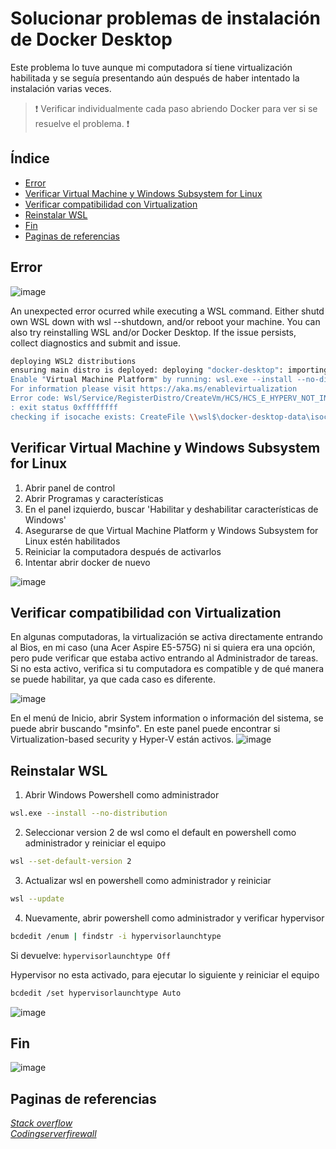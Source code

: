 # Solucionar problemas de instalación de Docker Desktop

Este problema lo tuve aunque mi computadora sí tiene virtualización habilitada y se seguía presentando aún después de haber intentado la instalación varias veces. 
> ❗ Verificar individualmente cada paso abriendo Docker para ver si se resuelve el problema. ❗

## Índice
- [Error](#error)
- [Verificar Virtual Machine y Windows Subsystem for Linux](#verificar-virtual-machine-y-windows-subsystem-for-linux)
- [Verificar compatibilidad con Virtualization](#verificar-compatibilidad-con-virtualization)
- [Reinstalar WSL](#reinstalar-wsl)
- [Fin](#fin)
- [Paginas de referencias](#paginas-de-referencias)


## Error  
![image](https://github.com/user-attachments/assets/19fcfc58-3b1e-44e3-8588-6e8821fd06be)

An unexpected error ocurred while executing a WSL command.
Either shutd own WSL down with wsl --shutdown, and/or reboot your machine. You can also try reinstalling WSL and/or Docker Desktop. If the issue persists, collect diagnostics and submit and issue.  

```bash
deploying WSL2 distributions
ensuring main distro is deployed: deploying "docker-desktop": importing WSL distro "WSL2 is not supported with your current machine configuration.\r\nPlease enable the \"Virtual Machine Platform\" optional component and ensure virtualization is enabled in the BIOS.
Enable "Virtual Machine Platform" by running: wsl.exe --install --no-distribution
For information please visit https://aka.ms/enablevirtualization
Error code: Wsl/Service/RegisterDistro/CreateVm/HCS/HCS_E_HYPERV_NOT_INSTALLED
: exit status 0xffffffff
checking if isocache exists: CreateFile \\wsl$\docker-desktop-data\isocache\: The network name cannot be found.
```

## Verificar Virtual Machine y Windows Subsystem for Linux

1. Abrir panel de control
2. Abrir Programas y características
3. En el panel izquierdo, buscar 'Habilitar y deshabilitar características de Windows'
4. Asegurarse de que Virtual Machine Platform y Windows Subsystem for Linux estén habilitados
5. Reiniciar la computadora después de activarlos
6. Intentar abrir docker de nuevo

![image](https://github.com/user-attachments/assets/d4d8ef92-39f7-4b2e-a8ac-6c352e050957)

## Verificar compatibilidad con Virtualization

En algunas computadoras, la virtualización se activa directamente entrando al Bios, en mi caso (una Acer Aspire E5-575G) ni si quiera era una opción, pero pude verificar que estaba activo entrando al Administrador de tareas.
Si no esta activo, verifica si tu computadora es compatible y de qué manera se puede habilitar, ya que cada caso es diferente. 

![image](https://github.com/user-attachments/assets/1206a43b-1f16-49e0-b9ba-51e91a7d2be7)

En el menú de Inicio, abrir System information o información del sistema, se puede abrir buscando "msinfo".
En este panel puede encontrar si Virtualization-based security y Hyper-V están activos. 
![image](https://github.com/user-attachments/assets/f5287080-9996-41f5-b124-08bf33ad08da)

## Reinstalar WSL

1. Abrir Windows Powershell como administrador
   
```bash
wsl.exe --install --no-distribution
```
2.	Seleccionar version 2 de wsl como el default en powershell como administrador y reiniciar el equipo

```bash
wsl --set-default-version 2
```

3.	Actualizar wsl en powershell como administrador y reiniciar

```bash
wsl --update
```

4. Nuevamente, abrir powershell como administrador y verificar hypervisor

```bash
bcdedit /enum | findstr -i hypervisorlaunchtype
```

Si devuelve: 
  ``hypervisorlaunchtype Off``
  
Hypervisor no esta activado, para ejecutar lo siguiente y reiniciar el equipo 

```bash
bcdedit /set hypervisorlaunchtype Auto
```

![image](https://github.com/user-attachments/assets/464ee0b3-3190-4700-8648-55e93e95e7b3)


## Fin 
![image](https://github.com/user-attachments/assets/4af8f27e-a823-414e-aa47-1b9b8c05f853)

## Paginas de referencias
*[Stack overflow](https://stackoverflow.com/questions/78621119/docker-desktop-windows-11-unexpected-wsl-error)*  
*[Codingserverfirewall](https://www.configserverfirewall.com/windows-10/wsl-version/)*
